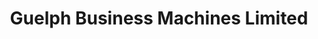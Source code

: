 ---
title: "Guelph Business Machines Limited"
url: /guelph/guelph-business-machines-limited/
shop: Schreibwaren
---